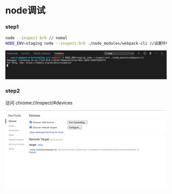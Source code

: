 # node调试

### step1
```bash
node --inspect-brk // nomal
NODE_ENV=staging node --inspect-brk ./node_modules/webpack-cli //设置环境变量
```
<img src="./../../media/debugger/node-terimal.png"/>

### step2

访问 chrome://inspect/#devices

<img src="./../../media/debugger/chrome-devices.png"/>